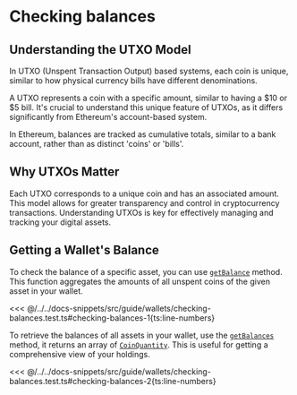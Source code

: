 # Checking balances

## Understanding the UTXO Model

In UTXO (Unspent Transaction Output) based systems, each coin is unique, similar to how physical currency bills have different denominations.

A UTXO represents a coin with a specific amount, similar to having a $10 or $5 bill. It's crucial to understand this unique feature of UTXOs, as it differs significantly from Ethereum's account-based system.

In Ethereum, balances are tracked as cumulative totals, similar to a bank account, rather than as distinct 'coins' or 'bills'.

## Why UTXOs Matter

Each UTXO corresponds to a unique coin and has an associated amount. This model allows for greater transparency and control in cryptocurrency transactions. Understanding UTXOs is key for effectively managing and tracking your digital assets.

## Getting a Wallet's Balance

To check the balance of a specific asset, you can use [`getBalance`](../../api/Account/Account.html#getbalance) method. This function aggregates the amounts of all unspent coins of the given asset in your wallet.

<<< @/../../docs-snippets/src/guide/wallets/checking-balances.test.ts#checking-balances-1{ts:line-numbers}

To retrieve the balances of all assets in your wallet, use the [`getBalances`](../../api/Account/Account.html#getbalances) method, it returns an array of [`CoinQuantity`](../../api/Account/#coinquantity). This is useful for getting a comprehensive view of your holdings.

<<< @/../../docs-snippets/src/guide/wallets/checking-balances.test.ts#checking-balances-2{ts:line-numbers}
